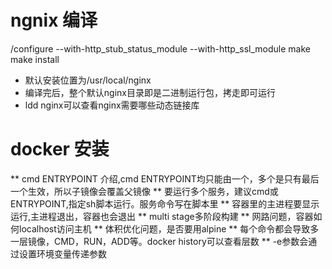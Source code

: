 # ngnix 编译 
/configure --with-http_stub_status_module --with-http_ssl_module 
make 
make install 
* 默认安装位置为/usr/local/nginx
* 编译完后，整个默认nginx目录即是二进制运行包，拷走即可运行
* ldd nginx可以查看nginx需要哪些动态链接库
# docker 安装
** cmd ENTRYPOINT 介绍,cmd ENTRYPOINT均只能由一个，多个是只有最后一个生效，所以子镜像会覆盖父镜像
** 要运行多个服务，建议cmd或ENTRYPOINT,指定sh脚本运行。服务命令写在脚本里
** 容器里的主进程要显示运行,主进程退出，容器也会退出
** multi stage多阶段构建
** 网路问题，容器如何localhost访问主机
** 体积优化问题，是否要用alpine
** 每个命令都会导致多一层镜像，CMD，RUN，ADD等。docker history可以查看层数
** -e参数会通过设置环境变量传递参数


